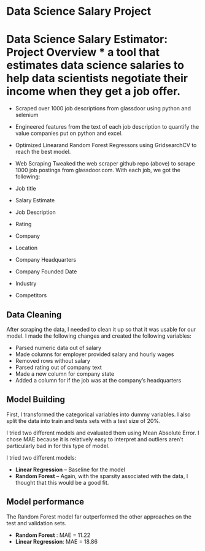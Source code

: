 # Data Science Salary Project
# Data Science Salary Estimator: Project Overview  * a tool that estimates data science salaries to help data scientists negotiate their income when they get a job offer.
* Scraped over 1000 job descriptions from glassdoor using python and selenium
* Engineered features from the text of each job description to quantify the value companies put on python and excel. 
* Optimized Linearand Random Forest Regressors using GridsearchCV to reach the best model. 


* Web Scraping
Tweaked the web scraper github repo (above) to scrape 1000 job postings from glassdoor.com. With each job, we got the following:
*	Job title
*	Salary Estimate
*	Job Description
*	Rating
*	Company 
*	Location
*	Company Headquarters 
*	Company Founded Date
*	Industry
*	Competitors 

## Data Cleaning
After scraping the data, I needed to clean it up so that it was usable for our model. I made the following changes and created the following variables:

*	Parsed numeric data out of salary 
*	Made columns for employer provided salary and hourly wages 
*	Removed rows without salary 
*	Parsed rating out of company text 
*	Made a new column for company state 
*	Added a column for if the job was at the company’s headquarters 

## Model Building 

First, I transformed the categorical variables into dummy variables. I also split the data into train and tests sets with a test size of 20%.   

I tried two different models and evaluated them using Mean Absolute Error. I chose MAE because it is relatively easy to interpret and outliers aren’t particularly bad in for this type of model.   

I tried two different models:
*	**Linear Regression** – Baseline for the model
*	**Random Forest** – Again, with the sparsity associated with the data, I thought that this would be a good fit. 

## Model performance
The Random Forest model far outperformed the other approaches on the test and validation sets. 
*	**Random Forest** : MAE = 11.22
*	**Linear Regression**: MAE = 18.86



